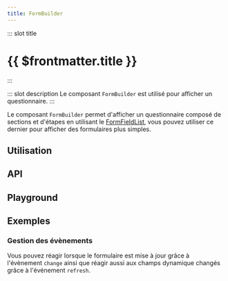 ```yaml
---
title: FormBuilder
---
```

::: slot title
# {{ $frontmatter.title }}
:::

::: slot description
Le composant `FormBuilder` est utilisé pour afficher un questionnaire.
:::

<DocInfo>

Le composant `FormBuilder` permet d'afficher un questionnaire composé de sections et d'étapes en utilisant le [FormFieldList](../form-field-list/README.md), vous pouvez utiliser ce dernier pour afficher des formulaires plus simples.

</DocInfo>

## Utilisation

<DocExample
  eager
  file="composants/form-builder/examples/form-builder"
/>

## API

<DocApi
  :value="['FormBuilder']"
  :api="{
    FormBuilder: {
      props: [
        {
          name: 'form',
          type: 'Form',
          required: true,
          description: 'Le questionnaire à afficher.',
          example: '{\n	sectionId: {\n		title?: string,\n		description?: string,\n		questions: FormFieldList\n	}\n}'
        }
      ],
      events: [
        {
          name: 'change',
          description: 'Événement émis lorsque la valeur d\'un champ change.',
          value: 'form: Form'
        },
        {
          name: 'refresh',
          description: 'Événement émis lorsque la valeur d\'un champ dynamique change.'
        }
      ]
    }
  }"
/>

## Playground

<DocExample
  file="composants/form-builder/examples/form-builder-playground"
  hide-code-block
/>

## Exemples

### Gestion des évènements

Vous pouvez réagir lorsque le formulaire est mise à jour grâce à l'évènement `change` ainsi que réagir aussi aux champs dynamique changés grâce à l'événement `refresh`.

<DocExample
  file="composants/form-builder/examples/form-builder-events"
/>
